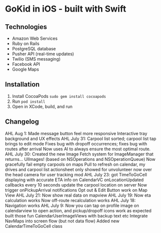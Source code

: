 # GoKid in iOS - built with Swift

## Technologies
* Amazon Web Services
* Ruby on Rails
* PostgreSQL database
* Pusher API (real-time updates)
* Twilio (SMS messaging)
* Facebook API
* Google Maps

## Installation
1. Install CocoaPods `sudo gem install cocoapods`
2. Run `pod install`
3. Open in XCode, build, and run

## Changelog
AHL Aug 1:
Made message button feel more responsive
Interactive tray background and UX effects
AHL July 31:
Carpool list sorted; carpool list tap brings to edit mode
Fixes bug with dropoff occurrences; fixes bug with routes after arrival
Now uses AI to always ensure the most optimal route. 
AHL July 30:
Created the new Image Fetch system for ImageManager that returns… UIImages! (based on NSOperations and NSOperationQueue)
Now gracefully fail empty carpools on maps
Pull to refresh on calendar, my drives and carpool list
actionsheet only showed for unvolunteer now
over the head camera for user tracking mod
AHL July 23:
got TimeToGoCell displaying with accurate ETA info on CalendarVC
onLocationUpdated callbacks every 10 seconds update the carpool location on server
Now trigger onPickupArrival notifications
Opt out & Edit Button work on Map View
AHL July 21:
Now show real data on mapview
AHL July 19:
Now eta calculation works
Now off-route recalculation works
AHL July 18:
Navigation works
AHL July 9:
Now you can tap on profile image on calendarview to open action, and pickup/dropoff icons work as expected
built those fun CalendarUserImageViews with backup text etc
Integrate NavMaps into screen flow (but not data flow)
Added new CalendarTimeToGoCell class
